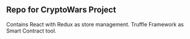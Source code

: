 ## Repo for CryptoWars Project

Contains React with Redux as store management.
Truffle Framework as Smart Contract tool.